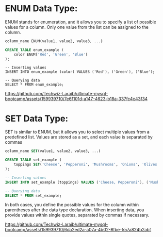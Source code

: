 # ENUM Data Type:
ENUM stands for enumeration, and it allows you to specify a list of possible values for a column. Only one value from the list can be assigned to the column.
```sql
column_name ENUM(value1, value2, value3, ...)
```

```sql
CREATE TABLE enum_example (
    color ENUM('Red', 'Green', 'Blue')
);
```
```
-- Inserting values
INSERT INTO enum_example (color) VALUES ('Red'), ('Green'), ('Blue');

-- Querying data
SELECT * FROM enum_example;
```
https://github.com/Techwiz-Laraib/ultimate-mysql-bootcamp/assets/159939710/7e6f101d-a147-4623-b18a-337fc4c43f34

# SET Data Type:
SET is similar to ENUM, but it allows you to select multiple values from a predefined list. Values are stored as a set, and each value is separated by commas

```sql
column_name SET(value1, value2, value3, ...)
```

```sql
CREATE TABLE set_example (
    toppings SET('Cheese', 'Pepperoni', 'Mushrooms', 'Onions', 'Olives')
);
```
```sql
-- Inserting values
INSERT INTO set_example (toppings) VALUES ('Cheese, Pepperoni'), ('Mushrooms, Onions'), ('Cheese, Olives');

-- Querying data
SELECT * FROM set_example;
```
In both cases, you define the possible values for the column within parentheses after the data type declaration. When inserting data,
you provide values within single quotes, separated by commas if necessary.


https://github.com/Techwiz-Laraib/ultimate-mysql-bootcamp/assets/159939710/6da2ed2a-a07a-4b02-8fbe-557a824b2abf


